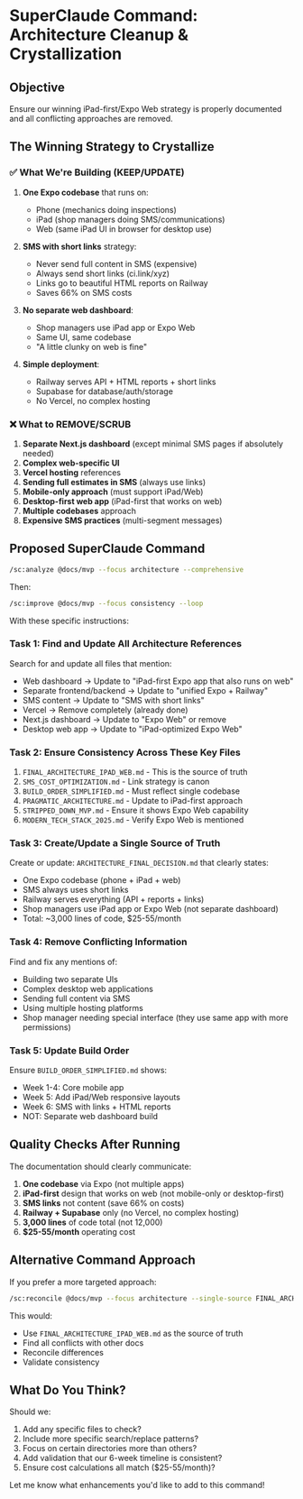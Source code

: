 # SuperClaude Command: Architecture Cleanup & Crystallization

## Objective
Ensure our winning iPad-first/Expo Web strategy is properly documented and all conflicting approaches are removed.

## The Winning Strategy to Crystallize

### ✅ What We're Building (KEEP/UPDATE)
1. **One Expo codebase** that runs on:
   - Phone (mechanics doing inspections)
   - iPad (shop managers doing SMS/communications)
   - Web (same iPad UI in browser for desktop use)

2. **SMS with short links** strategy:
   - Never send full content in SMS (expensive)
   - Always send short links (ci.link/xyz) 
   - Links go to beautiful HTML reports on Railway
   - Saves 66% on SMS costs

3. **No separate web dashboard**:
   - Shop managers use iPad app or Expo Web
   - Same UI, same codebase
   - "A little clunky on web is fine"

4. **Simple deployment**:
   - Railway serves API + HTML reports + short links
   - Supabase for database/auth/storage
   - No Vercel, no complex hosting

### ❌ What to REMOVE/SCRUB
1. **Separate Next.js dashboard** (except minimal SMS pages if absolutely needed)
2. **Complex web-specific UI** 
3. **Vercel hosting** references
4. **Sending full estimates in SMS** (always use links)
5. **Mobile-only approach** (must support iPad/Web)
6. **Desktop-first web app** (iPad-first that works on web)
7. **Multiple codebases** approach
8. **Expensive SMS practices** (multi-segment messages)

## Proposed SuperClaude Command

```bash
/sc:analyze @docs/mvp --focus architecture --comprehensive
```

Then:

```bash
/sc:improve @docs/mvp --focus consistency --loop
```

With these specific instructions:

### Task 1: Find and Update All Architecture References
Search for and update all files that mention:
- Web dashboard → Update to "iPad-first Expo app that also runs on web"
- Separate frontend/backend → Update to "unified Expo + Railway"
- SMS content → Update to "SMS with short links"
- Vercel → Remove completely (already done)
- Next.js dashboard → Update to "Expo Web" or remove
- Desktop web app → Update to "iPad-optimized Expo Web"

### Task 2: Ensure Consistency Across These Key Files
1. `FINAL_ARCHITECTURE_IPAD_WEB.md` - This is the source of truth
2. `SMS_COST_OPTIMIZATION.md` - Link strategy is canon
3. `BUILD_ORDER_SIMPLIFIED.md` - Must reflect single codebase
4. `PRAGMATIC_ARCHITECTURE.md` - Update to iPad-first approach
5. `STRIPPED_DOWN_MVP.md` - Ensure it shows Expo Web capability
6. `MODERN_TECH_STACK_2025.md` - Verify Expo Web is mentioned

### Task 3: Create/Update a Single Source of Truth
Create or update: `ARCHITECTURE_FINAL_DECISION.md` that clearly states:
- One Expo codebase (phone + iPad + web)
- SMS always uses short links
- Railway serves everything (API + reports + links)
- Shop managers use iPad app or Expo Web (not separate dashboard)
- Total: ~3,000 lines of code, $25-55/month

### Task 4: Remove Conflicting Information
Find and fix any mentions of:
- Building two separate UIs
- Complex desktop web applications
- Sending full content via SMS
- Using multiple hosting platforms
- Shop manager needing special interface (they use same app with more permissions)

### Task 5: Update Build Order
Ensure `BUILD_ORDER_SIMPLIFIED.md` shows:
- Week 1-4: Core mobile app
- Week 5: Add iPad/Web responsive layouts
- Week 6: SMS with links + HTML reports
- NOT: Separate web dashboard build

## Quality Checks After Running

The documentation should clearly communicate:
1. **One codebase** via Expo (not multiple apps)
2. **iPad-first** design that works on web (not mobile-only or desktop-first)
3. **SMS links** not content (save 66% on costs)
4. **Railway + Supabase** only (no Vercel, no complex hosting)
5. **3,000 lines** of code total (not 12,000)
6. **$25-55/month** operating cost

## Alternative Command Approach

If you prefer a more targeted approach:

```bash
/sc:reconcile @docs/mvp --focus architecture --single-source FINAL_ARCHITECTURE_IPAD_WEB.md --validate
```

This would:
- Use `FINAL_ARCHITECTURE_IPAD_WEB.md` as the source of truth
- Find all conflicts with other docs
- Reconcile differences
- Validate consistency

## What Do You Think?

Should we:
1. Add any specific files to check?
2. Include more specific search/replace patterns?
3. Focus on certain directories more than others?
4. Add validation that our 6-week timeline is consistent?
5. Ensure cost calculations all match ($25-55/month)?

Let me know what enhancements you'd like to add to this command!